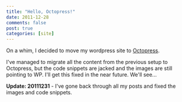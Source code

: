 ```yaml
---
title: "Hello, Octopress!"
date: 2011-12-28
comments: false
post: true
categories: [site]
---
```


On a whim, I decided to move my wordpress site to [Octopress](http://octopress.org).

I've managed to migrate all the content from the previous setup to Octopress, but the code snippets are jacked and the images are still pointing to WP.  I'll get this fixed in the near future. We'll see...

**Update: 20111231** - I've gone back through all my posts and fixed the images and code snippets. 
